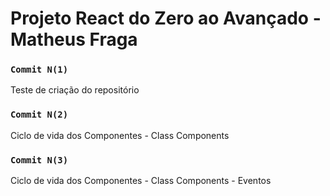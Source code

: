 # Projeto React do Zero ao Avançado - Matheus Fraga

### `Commit N(1)`

Teste de criação do repositório

### `Commit N(2)`

Ciclo de vida dos Componentes - Class Components

### `Commit N(3)`

Ciclo de vida dos Componentes - Class Components - Eventos